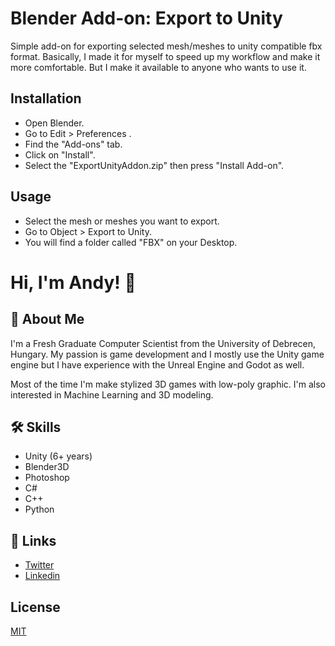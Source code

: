 
# Blender Add-on: Export to Unity

Simple add-on for exporting selected mesh/meshes to unity compatible fbx format.
Basically, I made it for myself to speed up my workflow and make it more comfortable. But I make it available to anyone who wants to use it.


## Installation

* Open Blender.
* Go to Edit > Preferences .
* Find the "Add-ons" tab.
* Click on "Install".
* Select the "ExportUnityAddon.zip" then press "Install Add-on".


    
## Usage

* Select the mesh or meshes you want to export.
* Go to Object > Export to Unity.
* You will find a folder called "FBX" on your Desktop.


# Hi, I'm Andy! 👋


## 🚀 About Me
I'm a Fresh Graduate Computer Scientist from the University of Debrecen, Hungary.
My passion is game development and I mostly use the Unity game engine but I have experience with the Unreal Engine and Godot as well.

Most of the time I'm make stylized 3D games with low-poly graphic.
I'm also interested in Machine Learning and 3D modeling.

## 🛠 Skills
* Unity (6+ years)
* Blender3D
* Photoshop
* C#
* C++
* Python


## 🔗 Links
* [Twitter](https://twitter.com/goblinatron)
* [Linkedin](https://www.linkedin.com/in/czanikan/)
## License

[MIT](https://choosealicense.com/licenses/gpl-3.0/)

